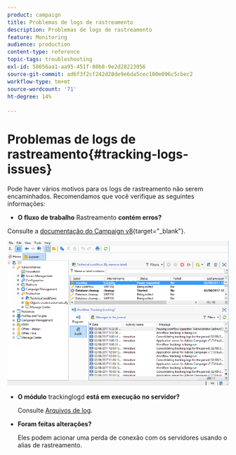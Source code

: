```yaml
---
product: campaign
title: Problemas de logs de rastreamento
description: Problemas de logs de rastreamento
feature: Monitoring
audience: production
content-type: reference
topic-tags: troubleshooting
exl-id: 58656aa1-aa95-451f-80b8-9e2d28223056
source-git-commit: ad6f3f2cf242d28de9e6da5cec100e096c5cbec2
workflow-type: tm+mt
source-wordcount: '71'
ht-degree: 14%

---
```


# Problemas de logs de rastreamento{#tracking-logs-issues}



Pode haver vários motivos para os logs de rastreamento não serem encaminhados. Recomendamos que você verifique as seguintes informações:

* **O fluxo de trabalho** Rastreamento **contém erros?**

Consulte a [documentação do Campaign v8](https://experienceleague.adobe.com/docs/campaign/automation/workflows/monitoring-workflows/monitor-technical-workflows.html?lang=pt-BR){target="_blank"}.

![](assets/tracking_scheduled_task.png)

* **O módulo** trackinglogd **está em execução no servidor?**

  Consulte [Arquivos de log](../../production/using/log-files.md).

* **Foram feitas alterações?**

  Eles podem acionar uma perda de conexão com os servidores usando o alias de rastreamento.
